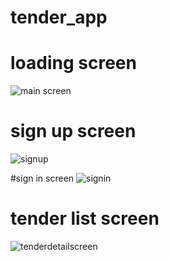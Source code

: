 # tender_app

# loading screen
![main screen](https://user-images.githubusercontent.com/124202145/233842394-317a3f27-82fd-4c98-b1d8-ed213f527fd4.png)

# sign up screen
![signup](https://user-images.githubusercontent.com/124202145/233842489-0faa1f39-51ba-494d-99b8-1872e9ac5460.png)

#sign in screen
![signin](https://user-images.githubusercontent.com/124202145/233842498-0c0e4a88-c664-4f64-b797-b693bb34aacc.png)

# tender list screen
![tenderdetailscreen](https://user-images.githubusercontent.com/124202145/233842621-740e38bb-46e1-4d6d-a99c-ce91e1f2cb11.png)
